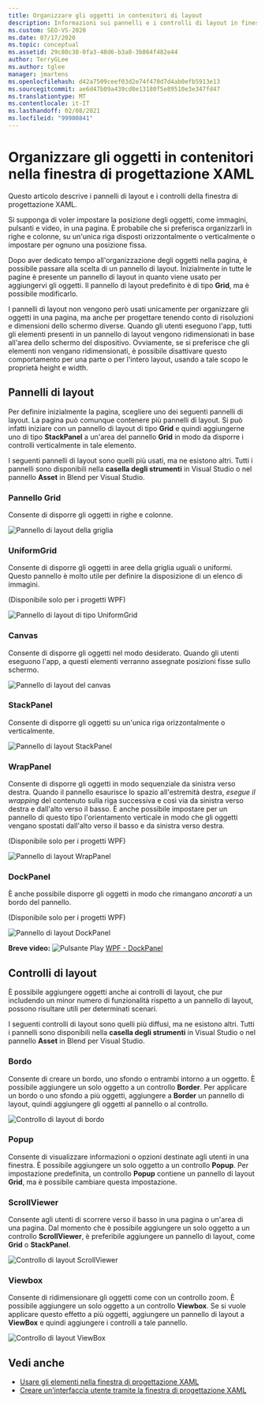 ```yaml
---
title: Organizzare gli oggetti in contenitori di layout
description: Informazioni sui pannelli e i controlli di layout in finestra di progettazione XAML utilizzati per la disposizione di oggetti in una pagina, ad esempio Grid, Canvas, Border e Viewbox.
ms.custom: SEO-VS-2020
ms.date: 07/17/2020
ms.topic: conceptual
ms.assetid: 29c80c38-0fa3-48d6-b3a8-3b864f482e44
author: TerryGLee
ms.author: tglee
manager: jmartens
ms.openlocfilehash: d42a7509ceef03d2e74f470d7d4ab0efb5913e13
ms.sourcegitcommit: ae6d47b09a439cd0e13180f5e89510e3e347fd47
ms.translationtype: MT
ms.contentlocale: it-IT
ms.lasthandoff: 02/08/2021
ms.locfileid: "99900841"
---
```

# <a name="organize-objects-into-layout-containers-in-xaml-designer"></a>Organizzare gli oggetti in contenitori nella finestra di progettazione XAML

Questo articolo descrive i pannelli di layout e i controlli della finestra di progettazione XAML.

Si supponga di voler impostare la posizione degli oggetti, come immagini, pulsanti e video, in una pagina. È probabile che si preferisca organizzarli in righe e colonne, su un'unica riga disposti orizzontalmente o verticalmente o impostare per ognuno una posizione fissa.

Dopo aver dedicato tempo all'organizzazione degli oggetti nella pagina, è possibile passare alla scelta di un pannello di layout. Inizialmente in tutte le pagine è presente un pannello di layout in quanto viene usato per aggiungervi gli oggetti. Il pannello di layout predefinito è di tipo **Grid**, ma è possibile modificarlo.

I pannelli di layout non vengono però usati unicamente per organizzare gli oggetti in una pagina, ma anche per progettare tenendo conto di risoluzioni e dimensioni dello schermo diverse. Quando gli utenti eseguono l'app, tutti gli elementi presenti in un pannello di layout vengono ridimensionati in base all'area dello schermo del dispositivo. Ovviamente, se si preferisce che gli elementi non vengano ridimensionati, è possibile disattivare questo comportamento per una parte o per l'intero layout, usando a tale scopo le proprietà height e width.

## <a name="layout-panels"></a>Pannelli di layout

Per definire inizialmente la pagina, scegliere uno dei seguenti pannelli di layout. La pagina può comunque contenere più pannelli di layout. Si può infatti iniziare con un pannello di layout di tipo **Grid** e quindi aggiungerne uno di tipo **StackPanel** a un'area del pannello **Grid** in modo da disporre i controlli verticalmente in tale elemento.

I seguenti pannelli di layout sono quelli più usati, ma ne esistono altri. Tutti i pannelli sono disponibili nella **casella degli strumenti** in Visual Studio o nel pannello **Asset** in Blend per Visual Studio.

### <a name="grid"></a>Pannello Grid

Consente di disporre gli oggetti in righe e colonne.

![Pannello di layout della griglia](../designers/media/98b234b2-ac3b-441f-9136-98375fee87b7.png)

### <a name="uniformgrid"></a>UniformGrid

Consente di disporre gli oggetti in aree della griglia uguali o uniformi. Questo pannello è molto utile per definire la disposizione di un elenco di immagini.

(Disponibile solo per i progetti WPF)

![Pannello di layout di tipo UniformGrid](../designers/media/928b9284-a7e8-4678-875a-656b80b78076.png)

### <a name="canvas"></a>Canvas

Consente di disporre gli oggetti nel modo desiderato. Quando gli utenti eseguono l'app, a questi elementi verranno assegnate posizioni fisse sullo schermo.

![Pannello di layout del canvas](../designers/media/e1ae27f0-3a57-454e-b580-877dcea8836d.png)

### <a name="stackpanel"></a>StackPanel

Consente di disporre gli oggetti su un'unica riga orizzontalmente o verticalmente.

![Pannello di layout StackPanel](../designers/media/a85a7b57-b0a8-495e-b985-f0291e41d093.png)

### <a name="wrappanel"></a>WrapPanel

Consente di disporre gli oggetti in modo sequenziale da sinistra verso destra. Quando il pannello esaurisce lo spazio all'estremità destra, *esegue il wrapping* del contenuto sulla riga successiva e così via da sinistra verso destra e dall'alto verso il basso. È anche possibile impostare per un pannello di questo tipo l'orientamento verticale in modo che gli oggetti vengano spostati dall'alto verso il basso e da sinistra verso destra.

(Disponibile solo per i progetti WPF)

![Pannello di layout WrapPanel](../designers/media/b1c415fb-9a32-4a18-aa0b-308fca994ac9.png)

### <a name="dockpanel"></a>DockPanel

È anche possibile disporre gli oggetti in modo che rimangano *ancorati* a un bordo del pannello.

(Disponibile solo per i progetti WPF)

![Pannello di layout DockPanel](../designers/media/72d46b58-9a49-4dd5-8af7-6843c0440226.png)

**Breve video:** ![Pulsante Play](../designers/media/bldadminconsoleinitialconfigicon.PNG) [WPF - DockPanel](https://www.youtube.com/watch?v=EBH_OIM-zPo)

## <a name="layout-controls"></a>Controlli di layout

È possibile aggiungere oggetti anche ai controlli di layout, che pur includendo un minor numero di funzionalità rispetto a un pannello di layout, possono risultare utili per determinati scenari.

I seguenti controlli di layout sono quelli più diffusi, ma ne esistono altri. Tutti i pannelli sono disponibili nella **casella degli strumenti** in Visual Studio o nel pannello **Asset** in Blend per Visual Studio.

### <a name="border"></a>Bordo

Consente di creare un bordo, uno sfondo o entrambi intorno a un oggetto. È possibile aggiungere un solo oggetto a un controllo **Border**. Per applicare un bordo o uno sfondo a più oggetti, aggiungere a **Border** un pannello di layout, quindi aggiungere gli oggetti al pannello o al controllo.

![Controllo di layout di bordo](../designers/media/e761238b-99fd-43c5-bbc4-57538b8289ff.png)

### <a name="popup"></a>Popup

Consente di visualizzare informazioni o opzioni destinate agli utenti in una finestra. È possibile aggiungere un solo oggetto a un controllo **Popup**. Per impostazione predefinita, un controllo **Popup** contiene un pannello di layout **Grid**, ma è possibile cambiare questa impostazione.

### <a name="scrollviewer"></a>ScrollViewer

Consente agli utenti di scorrere verso il basso in una pagina o un'area di una pagina. Dal momento che è possibile aggiungere un solo oggetto a un controllo **ScrollViewer**, è preferibile aggiungere un pannello di layout, come **Grid** o **StackPanel**.

![Controllo di layout ScrollViewer](../designers/media/06b326d4-f23d-41a6-b26b-e1aff37572a7.png)

### <a name="viewbox"></a>Viewbox

Consente di ridimensionare gli oggetti come con un controllo zoom. È possibile aggiungere un solo oggetto a un controllo **Viewbox**. Se si vuole applicare questo effetto a più oggetti, aggiungere un pannello di layout a **ViewBox** e quindi aggiungere i controlli a tale pannello.

![Controllo di layout ViewBox](../designers/media/f5b13c66-d918-4141-8a16-bd8f8628687a.png)

## <a name="see-also"></a>Vedi anche

- [Usare gli elementi nella finestra di progettazione XAML](../xaml-tools/working-with-elements-in-xaml-designer.md)
- [Creare un'interfaccia utente tramite la finestra di progettazione XAML](../xaml-tools/creating-a-ui-by-using-xaml-designer-in-visual-studio.md)
